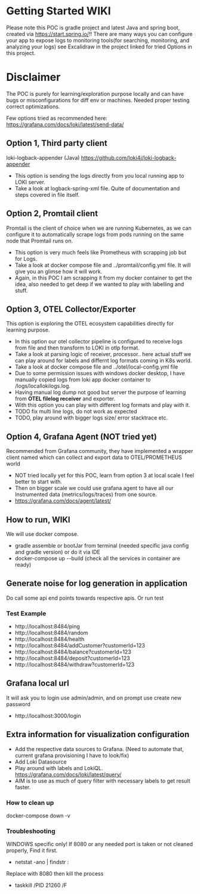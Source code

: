 # Getting Started WIKI 
Please note this POC is gradle project and latest Java and spring boot, created via https://start.spring.io/!!
There are many ways you can configure your app to expose logs to monitoring tools(for searching, monitoring, and analyzing your logs)
see Excalidraw in the project linked for tried Options in this project. 

# Disclaimer
The POC is purely for learning/exploration purpose locally and can have bugs or misconfigurations for diff env or machines. 
Needed proper testing correct optimizations. 

Few options tried as recommended here: https://grafana.com/docs/loki/latest/send-data/

## Option 1, Third party client
loki-logback-appender (Java) https://github.com/loki4j/loki-logback-appender
* This option is sending the logs directly from you local running app to LOKI server.
* Take a look at logback-spring-xml file. Quite of documentation and steps covered in file itself.

## Option 2, Promtail client
Promtail is the client of choice when we are running Kubernetes, as we can configure it to automatically scrape logs from pods running on the same node that Promtail runs on.
* This option is very much feels like Prometheus with scrapping job but for Logs.
* Take a look at docker compose file and ../promtail/config.yml file. It will give you an glimse how it will work. 
* Again, in this POC I am scrapping it from my docker container to get the idea, also needed to get deep if we wanted to play with labelling and stuff.

## Option 3, OTEL Collector/Exporter 
This option is exploring the OTEL ecosystem capabilities directly for learning purpose. 
* In this option our otel collector pipeline is configured to receive logs from file and then transform to LOKI in otlp format. 
* Take a look at parsing logic of receiver, processor.. here actual stuff we can play around for labels and differnt log formats coming in K8s world.
* Take a look at docker compose file and ../otel/local-config.yml file 
* Due to some permission issues with windows docker desktop, I have manually copied logs from loki app docker container to /logs/locallokilogs.log.
* Having manual log dump not good but server the purpose of learning from **OTEL filelog receiver** and exporter.
* With this option you can play with different log formats and play with it.
* TODO fix multi line logs, do not work as expected
* TODO, play around with bigger logs size/ error stacktrace etc. 

## Option 4, Grafana Agent (NOT tried yet)
Recommended from Grafana community, they have implemented a wrapper client named which can collect and export data to OTEL/PROMETHEUS world
* NOT tried locally yet for this POC, learn from option 3 at local scale I feel better to start with. 
* Then on bigger scale we could use grafana agent to have all our Instrumented data (metrics/logs/traces) from one source. 
* https://grafana.com/docs/agent/latest/

## How to run, WIKI
We will use docker compose.
* gradle assemble or bootJar from terminal (needed specific java config and gradle version) or do it via IDE
* docker-compose up --build (check all the services in container are ready)

##  Generate noise for log generation in application
Do call some api end points towards respective apis. Or run test 
### Test Example 
* http://localhost:8484/ping 
* http://localhost:8484/random
* http://localhost:8484/health
* http://localhost:8484/addCustomer?customerId=123
* http://localhost:8484/balance?customerId=123
* http://localhost:8484/deposit?customerId=123
* http://localhost:8484/withdraw?customerId=123

## Grafana local url
It will ask you to login use admin/admin, and on prompt use create new password
* http://localhost:3000/login

## Extra information for visualization configuration
* Add the respective data sources to Grafana. (Need to automate that, current grafana provisioning I have to look/fix)
* Add Loki Datasource
* Play around with labels and LokiQL. https://grafana.com/docs/loki/latest/query/
* AIM is to use as much of query filter with necessary labels to get result faster.

### How to clean up
docker-compose down -v

### Troubleshooting
WINDOWS specific only! If 8080 or any needed port is taken or not cleaned properly, Find it first.
* netstat -ano | findstr :<PORT>

Replace <PORT> with 8080 then kill the process
* taskkill /PID 21260 /F